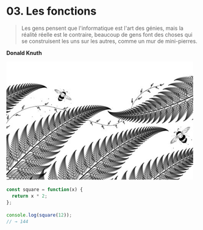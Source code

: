 # 03. Les fonctions

> Les gens pensent que l'informatique est l'art des génies, mais la réalité réelle est le contraire, beaucoup de gens font des choses qui se construisent les uns sur les autres, comme un mur de mini-pierres.

**Donald Knuth**

![](.gitbook/assets/chapter_picture_3.jpg)

```javascript
const square = function(x) {
  return x * 2;
};

console.log(square(12));
// → 144
```

